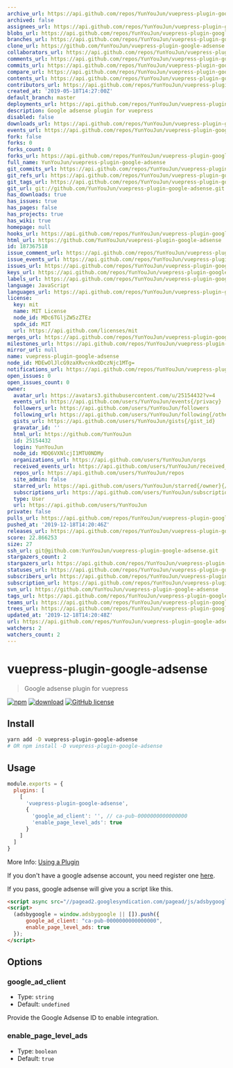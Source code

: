 ```yaml
---
archive_url: https://api.github.com/repos/YunYouJun/vuepress-plugin-google-adsense/{archive_format}{/ref}
archived: false
assignees_url: https://api.github.com/repos/YunYouJun/vuepress-plugin-google-adsense/assignees{/user}
blobs_url: https://api.github.com/repos/YunYouJun/vuepress-plugin-google-adsense/git/blobs{/sha}
branches_url: https://api.github.com/repos/YunYouJun/vuepress-plugin-google-adsense/branches{/branch}
clone_url: https://github.com/YunYouJun/vuepress-plugin-google-adsense.git
collaborators_url: https://api.github.com/repos/YunYouJun/vuepress-plugin-google-adsense/collaborators{/collaborator}
comments_url: https://api.github.com/repos/YunYouJun/vuepress-plugin-google-adsense/comments{/number}
commits_url: https://api.github.com/repos/YunYouJun/vuepress-plugin-google-adsense/commits{/sha}
compare_url: https://api.github.com/repos/YunYouJun/vuepress-plugin-google-adsense/compare/{base}...{head}
contents_url: https://api.github.com/repos/YunYouJun/vuepress-plugin-google-adsense/contents/{+path}
contributors_url: https://api.github.com/repos/YunYouJun/vuepress-plugin-google-adsense/contributors
created_at: '2019-05-18T14:27:00Z'
default_branch: master
deployments_url: https://api.github.com/repos/YunYouJun/vuepress-plugin-google-adsense/deployments
description: Google adsense plugin for vuepress
disabled: false
downloads_url: https://api.github.com/repos/YunYouJun/vuepress-plugin-google-adsense/downloads
events_url: https://api.github.com/repos/YunYouJun/vuepress-plugin-google-adsense/events
fork: false
forks: 0
forks_count: 0
forks_url: https://api.github.com/repos/YunYouJun/vuepress-plugin-google-adsense/forks
full_name: YunYouJun/vuepress-plugin-google-adsense
git_commits_url: https://api.github.com/repos/YunYouJun/vuepress-plugin-google-adsense/git/commits{/sha}
git_refs_url: https://api.github.com/repos/YunYouJun/vuepress-plugin-google-adsense/git/refs{/sha}
git_tags_url: https://api.github.com/repos/YunYouJun/vuepress-plugin-google-adsense/git/tags{/sha}
git_url: git://github.com/YunYouJun/vuepress-plugin-google-adsense.git
has_downloads: true
has_issues: true
has_pages: false
has_projects: true
has_wiki: true
homepage: null
hooks_url: https://api.github.com/repos/YunYouJun/vuepress-plugin-google-adsense/hooks
html_url: https://github.com/YunYouJun/vuepress-plugin-google-adsense
id: 187367518
issue_comment_url: https://api.github.com/repos/YunYouJun/vuepress-plugin-google-adsense/issues/comments{/number}
issue_events_url: https://api.github.com/repos/YunYouJun/vuepress-plugin-google-adsense/issues/events{/number}
issues_url: https://api.github.com/repos/YunYouJun/vuepress-plugin-google-adsense/issues{/number}
keys_url: https://api.github.com/repos/YunYouJun/vuepress-plugin-google-adsense/keys{/key_id}
labels_url: https://api.github.com/repos/YunYouJun/vuepress-plugin-google-adsense/labels{/name}
language: JavaScript
languages_url: https://api.github.com/repos/YunYouJun/vuepress-plugin-google-adsense/languages
license:
  key: mit
  name: MIT License
  node_id: MDc6TGljZW5zZTEz
  spdx_id: MIT
  url: https://api.github.com/licenses/mit
merges_url: https://api.github.com/repos/YunYouJun/vuepress-plugin-google-adsense/merges
milestones_url: https://api.github.com/repos/YunYouJun/vuepress-plugin-google-adsense/milestones{/number}
mirror_url: null
name: vuepress-plugin-google-adsense
node_id: MDEwOlJlcG9zaXRvcnkxODczNjc1MTg=
notifications_url: https://api.github.com/repos/YunYouJun/vuepress-plugin-google-adsense/notifications{?since,all,participating}
open_issues: 0
open_issues_count: 0
owner:
  avatar_url: https://avatars3.githubusercontent.com/u/25154432?v=4
  events_url: https://api.github.com/users/YunYouJun/events{/privacy}
  followers_url: https://api.github.com/users/YunYouJun/followers
  following_url: https://api.github.com/users/YunYouJun/following{/other_user}
  gists_url: https://api.github.com/users/YunYouJun/gists{/gist_id}
  gravatar_id: ''
  html_url: https://github.com/YunYouJun
  id: 25154432
  login: YunYouJun
  node_id: MDQ6VXNlcjI1MTU0NDMy
  organizations_url: https://api.github.com/users/YunYouJun/orgs
  received_events_url: https://api.github.com/users/YunYouJun/received_events
  repos_url: https://api.github.com/users/YunYouJun/repos
  site_admin: false
  starred_url: https://api.github.com/users/YunYouJun/starred{/owner}{/repo}
  subscriptions_url: https://api.github.com/users/YunYouJun/subscriptions
  type: User
  url: https://api.github.com/users/YunYouJun
private: false
pulls_url: https://api.github.com/repos/YunYouJun/vuepress-plugin-google-adsense/pulls{/number}
pushed_at: '2019-12-18T14:20:46Z'
releases_url: https://api.github.com/repos/YunYouJun/vuepress-plugin-google-adsense/releases{/id}
score: 22.866253
size: 27
ssh_url: git@github.com:YunYouJun/vuepress-plugin-google-adsense.git
stargazers_count: 2
stargazers_url: https://api.github.com/repos/YunYouJun/vuepress-plugin-google-adsense/stargazers
statuses_url: https://api.github.com/repos/YunYouJun/vuepress-plugin-google-adsense/statuses/{sha}
subscribers_url: https://api.github.com/repos/YunYouJun/vuepress-plugin-google-adsense/subscribers
subscription_url: https://api.github.com/repos/YunYouJun/vuepress-plugin-google-adsense/subscription
svn_url: https://github.com/YunYouJun/vuepress-plugin-google-adsense
tags_url: https://api.github.com/repos/YunYouJun/vuepress-plugin-google-adsense/tags
teams_url: https://api.github.com/repos/YunYouJun/vuepress-plugin-google-adsense/teams
trees_url: https://api.github.com/repos/YunYouJun/vuepress-plugin-google-adsense/git/trees{/sha}
updated_at: '2019-12-18T14:20:48Z'
url: https://api.github.com/repos/YunYouJun/vuepress-plugin-google-adsense
watchers: 2
watchers_count: 2
---
```


# vuepress-plugin-google-adsense

> Google adsense plugin for vuepress

[![npm](https://img.shields.io/npm/v/vuepress-plugin-google-adsense.svg)](https://www.npmjs.com/package/vuepress-plugin-google-adsense)
[![download](https://img.shields.io/npm/dt/vuepress-plugin-google-adsense.svg)](https://npmcharts.com/compare/vuepress-plugin-google-adsense?minimal=true)
[![GitHub license](https://img.shields.io/github/license/YunYouJun/vuepress-plugin-google-adsense.svg)](https://github.com/YunYouJun/vuepress-plugin-google-adsense/blob/master/LICENSE)

## Install

```sh
yarn add -D vuepress-plugin-google-adsense
# OR npm install -D vuepress-plugin-google-adsense
```

## Usage

```js
module.exports = {
  plugins: [
    [
      'vuepress-plugin-google-adsense',
      {
        'google_ad_client': '', // ca-pub-0000000000000000
        'enable_page_level_ads': true
      }
    ]
  ]
}
```

More Info: [Using a Plugin](https://v1.vuepress.vuejs.org/plugin/using-a-plugin.html)

If you don't have a google adsense account, you need register one [here](https://www.google.com/adsense/).

If you pass, google adsense will give you a script like this.

```html
<script async src="//pagead2.googlesyndication.com/pagead/js/adsbygoogle.js"></script>
<script>
  (adsbygoogle = window.adsbygoogle || []).push({
      google_ad_client: "ca-pub-0000000000000000",
      enable_page_level_ads: true
  });
</script>
```

## Options

### google_ad_client

- Type: `string`
- Default: `undefined`

Provide the Google Adsense ID to enable integration.

### enable_page_level_ads

- Type: `boolean`
- Default: `true`